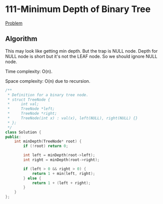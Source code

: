 # 111-Minimum Depth of Binary Tree

[Problem](https://leetcode.com/problems/minimum-depth-of-binary-tree/)

## Algorithm

This may look like getting min depth. But the trap is NULL node. Depth for NULL node is short but it's not the LEAF node. So we should ignore NULL node.

Time complexity: O(n).

Space complexity: O(n) due to recursion.

```c++
/**
 * Definition for a binary tree node.
 * struct TreeNode {
 *     int val;
 *     TreeNode *left;
 *     TreeNode *right;
 *     TreeNode(int x) : val(x), left(NULL), right(NULL) {}
 * };
 */
class Solution {
public:
    int minDepth(TreeNode* root) {
        if (!root) return 0;

        int left = minDepth(root->left);
        int right = minDepth(root->right);

        if (left > 0 && right > 0) {
            return 1 + min(left, right);
        } else {
            return 1 + (left + right);
        }
    }
};
```
